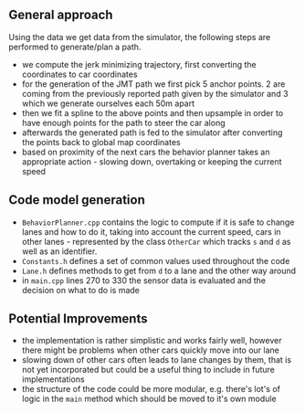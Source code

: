 ## General approach

Using the data we get data from the simulator, the following steps are performed to generate/plan a path.
- we compute the jerk minimizing trajectory, first converting the coordinates to car coordinates
- for the generation of the JMT path we first pick 5 anchor points. 2 are coming from the previously reported path given by the simulator and 3 which we generate ourselves each 50m apart
- then we fit a spline to the above points and then upsample in order to have enough points for the path to steer the car along
- afterwards the generated path is fed to the simulator after converting the points back to global map coordinates
- based on proximity of the next cars the behavior planner takes an appropriate action - slowing down, overtaking or keeping the current speed

## Code model generation
- `BehaviorPlanner.cpp` contains the logic to compute if it is safe to change lanes and how to do it, taking into account the current speed, cars in other lanes - represented by the class `OtherCar` which tracks `s` and `d` as well as an identifier.
- `Constants.h` defines a set of common values used throughout the code
- `Lane.h` defines methods to get from `d` to a lane and the other way around
- in `main.cpp` lines 270 to 330 the sensor data is evaluated and the decision on what to do is made

## Potential Improvements

- the implementation is rather simplistic and works fairly well, however there might be problems when other cars quickly move into our lane
- slowing down of other cars often leads to lane changes by them, that is not yet incorporated but could be a useful thing to include in future implementations
- the structure of the code could be more modular, e.g. there's lot's of logic in the `main` method which should be moved to it's own module
